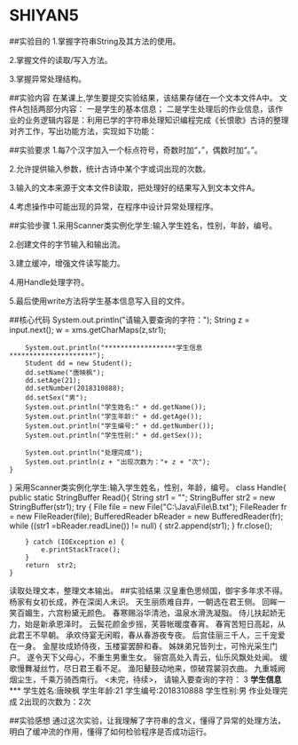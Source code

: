 # SHIYAN5
##实验目的
1.掌握字符串String及其方法的使用。

2.掌握文件的读取/写入方法。

3.掌握异常处理结构。

##实验内容
在某课上,学生要提交实验结果，该结果存储在一个文本文件A中。
文件A包括两部分内容：
一是学生的基本信息；
二是学生处理后的作业信息，该作业的业务逻辑内容是：利用已学的字符串处理知识编程完成《长恨歌》古诗的整理对齐工作，写出功能方法，实现如下功能：

##实验要求
1.每7个汉字加入一个标点符号，奇数时加“，”，偶数时加“。”。

2.允许提供输入参数，统计古诗中某个字或词出现的次数。

3.输入的文本来源于文本文件B读取，把处理好的结果写入到文本文件A。

4.考虑操作中可能出现的异常，在程序中设计异常处理程序。

##实验步骤
1.采用Scanner类实例化学生:输入学生姓名，性别，年龄，编号。

2.创建文件的字节输入和输出流。

3.建立缓冲，增强文件读写能力。

4.用Handle处理字符。

5.最后使用write方法将学生基本信息写入目的文件。

##核心代码
 System.out.println("请输入要查询的字符：");
        String z = input.next();
        w = xms.getCharMaps(z,str1);

        System.out.println("******************学生信息*********************");
        Student dd = new Student();
        dd.setName("唐映枫");
        dd.setAge(21);
        dd.setNumber(2018310888);
        dd.setSex("男");
        System.out.println("学生姓名:" + dd.getName());
        System.out.println("学生年龄:" + dd.getAge());
        System.out.println("学生编号:" + dd.getNumber());
        System.out.println("学生性别:" + dd.getSex());

        System.out.println("处理完成");
        System.out.println(z + "出现次数为："+ z + "次");
    }
}
采用Scanner类实例化学生:输入学生姓名，性别，年龄，编号。
class Handle{
    public static StringBuffer Read(){
        String str1 = "";
        StringBuffer str2 = new StringBuffer(str1);
        try {
            File file = new File("C:\\Java\\File\\B.txt");
            FileReader fr = new FileReader(file);
            BufferedReader bReader = new BufferedReader(fr);
            while ((str1 =bReader.readLine()) != null) {
                str2.append(str1);
            }
            fr.close();


        } catch (IOException e) {
            e.printStackTrace();
        }
        return  str2;
    }
读取处理文本，整理文本输出。
##实验结果
汉皇重色思倾国，御宇多年求不得。
杨家有女初长成，养在深闺人未识。
天生丽质难自弃，一朝选在君王侧。
回眸一笑百媚生，六宫粉黛无颜色。
春寒赐浴华清池，温泉水滑洗凝脂。
侍儿扶起娇无力，始是新承恩泽时。
云鬓花颜金步摇，芙蓉帐暖度春宵。
春宵苦短日高起，从此君王不早朝。
承欢侍宴无闲暇，春从春游夜专夜。
后宫佳丽三千人，三千宠爱在一身。
金屋妆成娇侍夜，玉楼宴罢醉和春。
姊妹弟兄皆列士，可怜光采生门户。
遂令天下父母心，不重生男重生女。
骊宫高处入青云，仙乐风飘处处闻。
缓歌慢舞凝丝竹，尽日君王看不足。
渔阳鼙鼓动地来，惊破霓裳羽衣曲。
九重城阙烟尘生，千乘万骑西南行。
<未完，待续>，
请输入要查询的字符：
3
******************学生信息*********************
学生姓名:唐映枫
学生年龄:21
学生编号:2018310888
学生性别:男
作业处理完成
2出现的次数为：2次

##实验感想
通过这次实验，让我理解了字符串的含义，懂得了异常的处理方法，明白了缓冲流的作用，懂得了如何检验程序是否成功运行。
